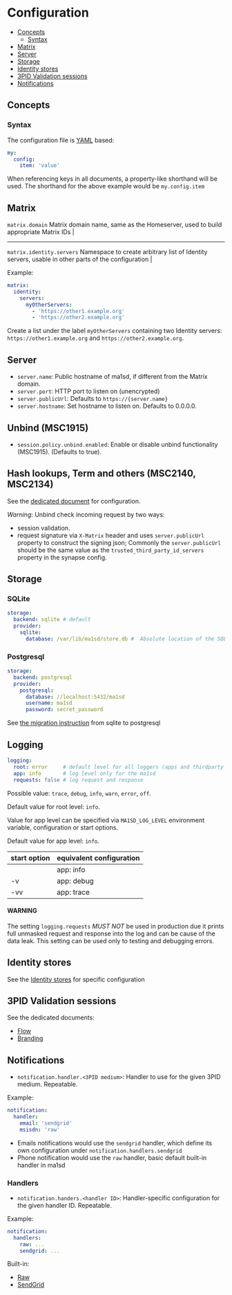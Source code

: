 # Configuration
- [Concepts](#concepts)
  - [Syntax](#syntax)
- [Matrix](#matrix)
- [Server](#server)
- [Storage](#storage)
- [Identity stores](#identity-stores)
- [3PID Validation sessions](#3pid-validation-sessions)
- [Notifications](#notifications)

## Concepts
### Syntax
The configuration file is [YAML](http://yaml.org/) based:
```yaml
my:
  config:
    item: 'value'

```

When referencing keys in all documents, a property-like shorthand will be used. The shorthand for the above example would be `my.config.item`

## Matrix
`matrix.domain`
Matrix domain name, same as the Homeserver, used to build appropriate Matrix IDs |

---

`matrix.identity.servers`
Namespace to create arbitrary list of Identity servers, usable in other parts of the configuration |

Example:
```yaml
matrix:
  identity:
    servers:
      myOtherServers:
        - 'https://other1.example.org'
        - 'https://other2.example.org'
```
Create a list under the label `myOtherServers` containing two Identity servers: `https://other1.example.org` and `https://other2.example.org`.

## Server
- `server.name`: Public hostname of ma1sd, if different from the Matrix domain.
- `server.port`: HTTP port to listen on (unencrypted)
- `server.publicUrl`: Defaults to `https://{server.name}`
- `server.hostname`: Set hostname to listen on.  Defaults to 0.0.0.0.

## Unbind (MSC1915)
- `session.policy.unbind.enabled`: Enable or disable unbind functionality (MSC1915). (Defaults to true).

## Hash lookups, Term and others (MSC2140, MSC2134)
See the [dedicated document](MSC2140_MSC2134.md) for configuration.

*Warning*: Unbind check incoming request by two ways:
- session validation.
- request signature via `X-Matrix` header and uses `server.publicUrl` property to construct the signing json;
Commonly the `server.publicUrl` should be the same value as the `trusted_third_party_id_servers` property in the synapse config.

## Storage
### SQLite
```yaml
storage:
  backend: sqlite # default
  provider:
    sqlite:
      database: /var/lib/ma1sd/store.db #  Absolute location of the SQLite database
```

### Postgresql
```yaml
storage:
  backend: postgresql
  provider:
    postgresql:
      database: //localhost:5432/ma1sd
      username: ma1sd
      password: secret_password
```
See [the migration instruction](migration-to-postgresql.md) from sqlite to postgresql


## Logging
```yaml
logging:
  root: error     # default level for all loggers (apps and thirdparty libraries)
  app: info       # log level only for the ma1sd
  requests: false # log request and response
```

Possible value: `trace`, `debug`, `info`, `warn`, `error`, `off`.

Default value for root level: `info`.

Value for app level can be specified via `MA1SD_LOG_LEVEL` environment variable, configuration or start options.

Default value for app level: `info`.

| start option | equivalent configuration |
| --- | --- |
|  | app: info |
| -v | app: debug |
| -vv | app: trace |

#### WARNING

The setting `logging.requests` *MUST NOT* be used in production due it prints full unmasked request and response into the log and can be cause of the data leak. 
This setting can be used only to testing and debugging errors.

## Identity stores
See the [Identity stores](stores/README.md) for specific configuration

## 3PID Validation sessions
See the dedicated documents:
- [Flow](threepids/session/session.md)
- [Branding](threepids/session/session-views.md)

## Notifications
- `notification.handler.<3PID medium>`: Handler to use for the given 3PID medium. Repeatable.

Example:
```yaml
notification:
  handler:
    email: 'sendgrid'
    msisdn: 'raw'
```
- Emails notifications would use the `sendgrid` handler, which define its own configuration under `notification.handlers.sendgrid`
- Phone notification would use the `raw` handler, basic default built-in handler in ma1sd

### Handlers
- `notification.handers.<handler ID>`: Handler-specific configuration for the given handler ID. Repeatable.

Example:
```yaml
notification:
  handlers:
    raw: ...
    sendgrid: ...
```

Built-in:
- [Raw](threepids/notification/basic-handler.md)
- [SendGrid](threepids/notification/sendgrid-handler.md)
